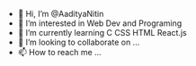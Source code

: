 - 👋 Hi, I’m @AadityaNitin
- 👀 I’m interested in Web Dev and Programing
- 🌱 I’m currently learning C CSS HTML React.js
- 💞️ I’m looking to collaborate on ...
- 📫 How to reach me ...

<!---
AadityaNitin/AadityaNitin is a ✨ special ✨ repository because its `README.md` (this file) appears on your GitHub profile.
You can click the Preview link to take a look at your changes.
--->
